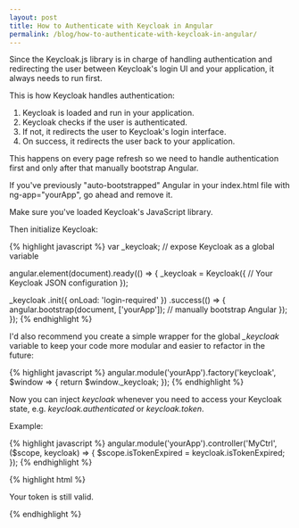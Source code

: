 ```yaml
---
layout: post
title: How to Authenticate with Keycloak in Angular
permalink: /blog/how-to-authenticate-with-keycloak-in-angular/
---
```


Since the Keycloak.js library is in charge of handling authentication and
redirecting the user between Keycloak's login UI and your application, it
always needs to run first.

This is how Keycloak handles authentication:

1. Keycloak is loaded and run in your application.
2. Keycloak checks if the user is authenticated.
3. If not, it redirects the user to Keycloak's login interface.
4. On success, it redirects the user back to your application.

This happens on every page refresh so we need to handle authentication first
and only after that manually bootstrap Angular.

If you've previously "auto-bootstrapped" Angular in your index.html file with
ng-app="yourApp", go ahead and remove it.

Make sure you've loaded Keycloak's JavaScript library.

Then initialize Keycloak:

{% highlight javascript %}
var _keycloak; // expose Keycloak as a global variable

angular.element(document).ready(() => {
  _keycloak = Keycloak({
    // Your Keycloak JSON configuration
  });

  _keycloak
    .init({
      onLoad: 'login-required'
    })
    .success(() => {
      angular.bootstrap(document, ['yourApp']); // manually bootstrap Angular
    });
});
{% endhighlight %}

I'd also recommend you create a simple wrapper for the global *_keycloak*
variable to keep your code more modular and easier to refactor in the future:

{% highlight javascript %}
angular.module('yourApp').factory('keycloak', $window => {
  return $window._keycloak;
});
{% endhighlight %}

Now you can inject *keycloak* whenever you need to access your Keycloak state,
e.g. *keycloak.authenticated* or *keycloak.token*.

Example:

{% highlight javascript %}
angular.module('yourApp').controller('MyCtrl', ($scope, keycloak) => {
  $scope.isTokenExpired = keycloak.isTokenExpired;
});
{% endhighlight %}

{% highlight html %}
<div ng-controller="MyCtrl">
  <p ng-show="!isTokenExpired()">Your token is still valid.</p>
</div>
{% endhighlight %}
